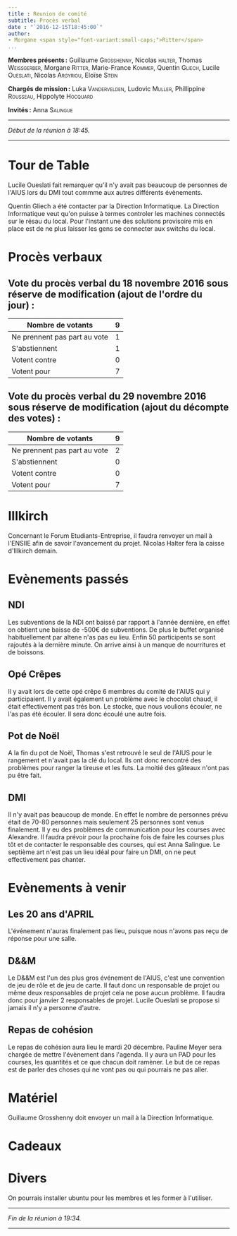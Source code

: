 ```yaml
---
title : Reunion de comité
subtitle: Procès verbal
date : "`2016-12-15T18:45:00`"
author:
- Morgane <span style="font-variant:small-caps;">Ritter</span>
...
```


**Membres présents :**
Guillaume <span style="font-variant:small-caps;">Grosshenny</span>,
Nicolas <span style="font-variant:small-caps;">halter</span>,
Thomas <span style="font-variant:small-caps;">Weissgerber</span>,
Morgane <span style="font-variant:small-caps;">Ritter</span>,
Marie-France <span style="font-variant:small-caps;">Kommer</span>,
Quentin <span style="font-variant:small-caps;">Gliech</span>,
Lucile <span style="font-variant:small-caps;">Oueslati</span>,
Nicolas <span style="font-variant:small-caps;">Argyriou</span>,
Eloïse <span style="font-variant:small-caps;">Stein</span>

**Chargés de mission :**
Luka <span style="font-variant:small-caps;">Vandervelden</span>,
Ludovic <span style="font-variant:small-caps;">Muller</span>,
Phillippine <span style="font-variant:small-caps;">Rousseau</span>,
Hippolyte <span style="font-variant:small-caps;"> Hocquard</span>
 
**Invités :**
Anna <span style="font-variant:small-caps;">Salingue</span>

---

*Début de la réunion à 18:45.*

---


# Tour de Table

Lucile Oueslati fait remarquer qu'il n'y avait pas beaucoup de personnes de l'AIUS lors du DMI tout commme aux autres différents évènements.

Quentin Gliech a été contacter par la Direction Informatique.  La Direction Informatique veut qu'on puisse à termes controler les machines connectés sur le résau du local. Pour l'instant une des solutions provisoire mis en place est de ne plus laisser les gens se connecter aux switchs du local.

# Procès verbaux

## Vote du procès verbal du 18 novembre 2016 sous réserve de modification (ajout de l'ordre du jour) :

| Nombre de votants            | 9 |
|------------------------------|---|
| Ne prennent pas part au vote | 1 |
| S'abstiennent                | 1 |
| Votent contre                | 0 |
| Votent pour                  | 7 |

## Vote du procès verbal du 29 novembre 2016 sous réserve de modification (ajout du décompte des votes) :

| Nombre de votants            | 9 |
|------------------------------|---|
| Ne prennent pas part au vote | 2 |
| S'abstiennent                | 0 |
| Votent contre                | 0 |
| Votent pour                  | 7 |


# Illkirch

Concernant le Forum Etudiants-Entreprise, il faudra renvoyer un mail à l'ENSIIE afin de savoir l'avancement du projet.
Nicolas Halter fera la caisse d'Illkirch demain.

# Evènements passés

## NDI
Les subventions de la NDI ont baissé par rapport à l'année dernière, en effet on obtient une baisse de -500€ de subventions. De plus le  buffet organisé habituellement par altene n'as pas eu lieu. Enfin 50 participents se sont rajoutés à la dernière minute. On arrive ainsi à un manque de nourritures et de boissons. 

## Opé Crêpes

Il y avait lors de cette opé crêpe 6 membres du comité de l'AIUS qui y participaient.
Il y avait également un problème avec le chocolat chaud, il était effectivement pas trés bon.
Le stocke, que nous voulions écouler, ne l'as pas été écouler. Il sera donc écoulé une autre fois.

## Pot de Noël

A la fin du pot de Noël, Thomas s'est retrouvé le seul de l'AIUS pour le rangement et n'avait pas la clé du local. Ils ont donc rencontré des problèmes pour ranger la tireuse et les futs.
La moitié des gâteaux n'ont pas pu être fait.

## DMI

Il n'y avait pas beaucoup de monde. En effet le nombre de personnes prévu était de 70-80 personnes mais seulement 25 personnes sont venus finalement.
Il y eu des problèmes de communication pour les courses avec Alexandre. Il faudra prévoir pour la prochaine fois de faire les courses plus tôt et de contacter le responsable des courses, qui est Anna Salingue.
Le septième art n'est pas un lieu idéal pour faire un DMI, on ne peut effectivement pas chanter. 

# Evènements à venir

## Les 20 ans d'APRIL

L'événement n'auras finalement pas lieu, puisque nous n'avons pas reçu de réponse pour une salle.

## D&&M
Le D&&M est l'un des plus gros événement de l'AIUS, c'est une convention de jeu de rôle et de jeu de carte.
Il faut donc un responsable de projet ou même deux responsables de projet cela ne pose aucun problème.
Il faudra donc pour janvier 2 responsables de projet. Lucile Oueslati se propose si jamais il n'y a personne d'autre.

## Repas de cohésion

Le repas de cohésion aura lieu le mardi 20 décembre. Pauline Meyer sera chargée de mettre l'évènement dans l'agenda.
Il y aura un PAD pour les courses, les quantités et ce que chacun doit ramèner.
Le but de ce repas est de parler des choses qui ne vont pas ou qui pourrais ne pas aller.

# Matériel

Guillaume Grosshenny doit envoyer un mail à la Direction Informatique. 

# Cadeaux

# Divers

On pourrais installer ubuntu pour les membres et les former à l'utiliser.

---

*Fin de la réunion à 19:34.*

---
